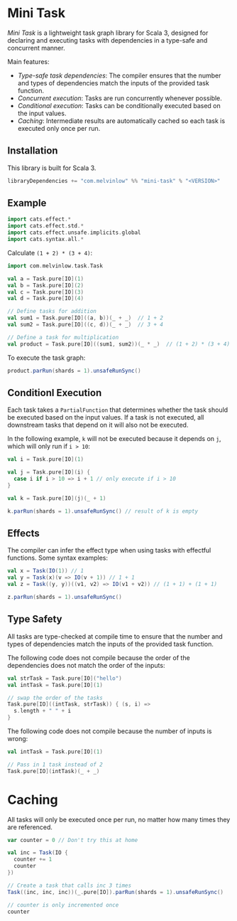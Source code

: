 # Mini Task

_Mini Task_ is a lightweight task graph library for Scala 3,
designed for declaring and executing tasks with dependencies in a
type-safe and concurrent manner.

Main features:

- _Type-safe task dependencies_: The compiler ensures that the number and types of dependencies match the inputs of the provided task function.
- _Concurrent execution_: Tasks are run concurrently whenever possible.
- _Conditional execution_: Tasks can be conditionally executed based on the input values.
- _Caching_: Intermediate results are automatically cached so each task is executed only once per run.

## Installation

This library is built for Scala 3.

```scala
libraryDependencies += "com.melvinlow" %% "mini-task" % "<VERSION>"
```

## Example

```scala mdoc:invisible
import cats.effect.*
import cats.effect.std.*
import cats.effect.unsafe.implicits.global
import cats.syntax.all.*
```

Calculate `(1 + 2) * (3 + 4)`:

```scala mdoc:silent
import com.melvinlow.task.Task

val a = Task.pure[IO](1)
val b = Task.pure[IO](2)
val c = Task.pure[IO](3)
val d = Task.pure[IO](4)

// Define tasks for addition
val sum1 = Task.pure[IO]((a, b))(_ + _)  // 1 + 2
val sum2 = Task.pure[IO]((c, d))(_ + _)  // 3 + 4

// Define a task for multiplication
val product = Task.pure[IO]((sum1, sum2))(_ * _)  // (1 + 2) * (3 + 4)
```

To execute the task graph:

```scala mdoc
product.parRun(shards = 1).unsafeRunSync()
```

## Conditionl Execution

Each task takes a `PartialFunction` that determines whether the task should be executed based on the input values.
If a task is not executed, all downstream tasks that depend on it will also not be executed.

In the following example, `k` will not be executed because it depends on `j`, which will only run if `i > 10`:

```scala mdoc:silent
val i = Task.pure[IO](1)

val j = Task.pure[IO](i) {
  case i if i > 10 => i + 1 // only execute if i > 10
}

val k = Task.pure[IO](j)(_ + 1)
```

```scala mdoc
k.parRun(shards = 1).unsafeRunSync() // result of k is empty
```

## Effects

The compiler can infer the effect type when using tasks with effectful functions. Some syntax examples:

```scala mdoc:silent
val x = Task(IO(1)) // 1
val y = Task(x)(v => IO(v + 1)) // 1 + 1
val z = Task((y, y))((v1, v2) => IO(v1 + v2)) // (1 + 1) + (1 + 1)
```

```scala mdoc
z.parRun(shards = 1).unsafeRunSync()
```

## Type Safety

All tasks are type-checked at compile time to ensure that
the number and types of dependencies match the inputs of the provided task function.

The following code does not compile because the order of the dependencies does not match the order of the inputs:

```scala mdoc:fail
val strTask = Task.pure[IO]("hello")
val intTask = Task.pure[IO](1)

// swap the order of the tasks
Task.pure[IO]((intTask, strTask)) { (s, i) =>
  s.length + " " + i
}
```

The following code does not compile because the number of inputs is wrong:

```scala mdoc:fail
val intTask = Task.pure[IO](1)

// Pass in 1 task instead of 2
Task.pure[IO](intTask)(_ + _)
```

# Caching

All tasks will only be executed once per run, no matter how many times they are referenced.

```scala mdoc:silent
var counter = 0 // Don't try this at home

val inc = Task(IO {
  counter += 1
  counter
})
```

```scala mdoc
// Create a task that calls inc 3 times
Task((inc, inc, inc))(_.pure[IO]).parRun(shards = 1).unsafeRunSync()

// counter is only incremented once
counter
```
